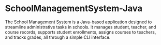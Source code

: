 # SchoolManagementSystem-Java
The School Management System is a Java-based application designed to streamline administrative tasks in schools. It manages student, teacher, and course records, supports student enrollments, assigns courses to teachers, and tracks grades, all through a simple CLI interface.
